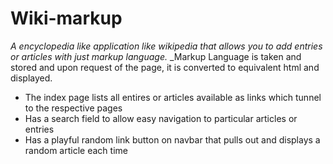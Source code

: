 # Wiki-markup

_A encyclopedia like application like wikipedia that allows you to add entries or articles with just markup language._
_Markup Language is taken and stored and upon request of the page, it is converted to equivalent html and displayed.

* The index page lists all entires or articles available as links which tunnel to the respective pages
* Has a search field to allow easy navigation to particular articles or entries
* Has a playful random link button on navbar that pulls out and displays a random article each time
